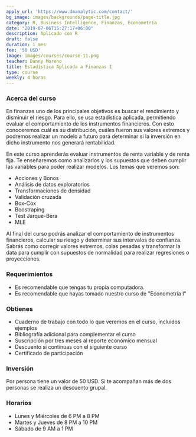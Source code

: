 ```yaml
---
apply_url: 'https://www.dmanalytic.com/contact/'
bg_image: images/backgrounds/page-title.jpg
category: R, Business Intelligence, Finanzas, Econometría
date: "2019-07-06T15:27:17+06:00"
description: Aplicado con R
draft: false
duration: 1 mes
fee: '50 USD'
image: images/courses/course-11.png
teacher: Danny Moreno
title: Estadística Aplicada a Finanzas I
type: course
weekly: 4 horas
---
```



### Acerca del curso

En finanzas uno de los principales objetivos es buscar el rendimiento y disminuir el riesgo. Para ello, se usa estadística aplicada, permitiendo evaluar el comportamiento de los instrumentos financieros. Con esto conoceremos cuál es su distribución, cuáles fueron sus valores extremos y podremos realizar un modelo a futuro para determinar si la inversión en dicho instrumento nos generará rentabilidad. 

En este curso aprenderás evaluar instrumentos de renta variable y de renta fija. Te enseñaremos como analizarlos y los supuestos que deben cumplir las variables para poder realizar modelos. Los temas que veremos son:

- Acciones y Bonos
- Análisis de datos exploratorios
- Transformaciones de densidad
- Validación cruzada
- Box-Cox
- Boostraping
- Test Jarque-Bera
- MLE

Al final del curso podrás analizar el comportamiento de instrumentos financieros, calcular su riesgo y determinar sus intervalos de confianza. Sabrás como corregir valores extremos, colas pesadas y transformar la data para cumplir con supuestos de normalidad para realizar regresiones o proyecciones.</p>


### Requerimientos

* Es recomendable que tengas tu propia computadora.
* Es recomendable que hayas tomado nuestro curso de "Econometría I"

### Obtienes

* Cuaderno de trabajo con todo lo que veremos en el curso, incluidos ejemplos
* Bibliografía adicional para complementar el curso
* Suscripción por tres meses al reporte económico mensual
* Descuento si continuas con el siguiente curso
* Certificado de participación


### Inversión

Por persona tiene un valor de 50 USD. Si te acompañan más de dos personas se realiza un descuento grupal.

### Horarios

- Lunes y Miércoles de 6 PM a 8 PM
- Martes y Jueves de 8 PM a 10 PM
- Sábado de 9 AM a 1 PM
